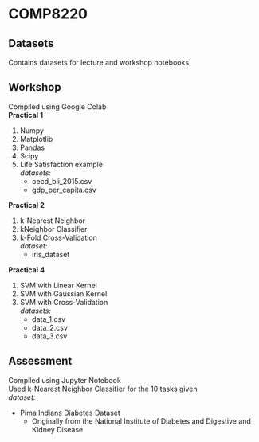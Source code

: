# COMP8220
## Datasets
Contains datasets for lecture and workshop notebooks

## Workshop
Compiled using Google Colab<br/>
__Practical 1__
1. Numpy
2. Matplotlib
3. Pandas
4. Scipy
5. Life Satisfaction example<br/>
   _datasets:_
    * oecd_bli_2015.csv
    * gdp_per_capita.csv
    
 __Practical 2__
1. k-Nearest Neighbor
2. kNeighbor Classifier
3. k-Fold Cross-Validation<br/>
   _dataset:_
    * iris_dataset

__Practical 4__
1. SVM with Linear Kernel
2. SVM with Gaussian Kernel
3. SVM with Cross-Validation<br/>
   _datasets:_
   * data_1.csv
   * data_2.csv
   * data_3.csv
   
## Assessment
Compiled using Jupyter Notebook<br/>
Used k-Nearest Neighbor Classifier for the 10 tasks given<br/>
_dataset:_
* Pima Indians Diabetes Dataset
   - Originally from the National Institute of Diabetes and Digestive and Kidney Disease
